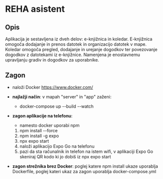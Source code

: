 # REHA asistent
## Opis
Aplikacija je sestavljena iz dveh delov: e-knjižnica in koledar. E-knjižnica omogoča dodajanje in prenos datotek in organizacijo datotek v mape. Koledar omogoča pregled, dodajanje in urejanje dogodkov ter povezovanje dogodkov z datotekami iz e-knjižnice. Namenjena je enostavnemu upravljanju gradiv in dogodkov za uporabnike.

## Zagon
- naloži Docker https://www.docker.com/
- **najlažji način**: v mapah "server" in "app" zaženi:
    - docker-compose up --build --watch
- **zagon aplikacije na telefonu**:
    - namesto docker uporabi npm
    1. npm install --force
    2. npm install -g expo
    3. npx expo start
    4. naloži aplikacijo Expo Go na telefonu
    5. pazi da sta računalnik in telefon na istem wifi, v aplikaciji Expo Go skeniraj QR kodo ki jo dobiš iz npx expo start

- **zagon strežnika brez Docker**: poglej katere npm install ukaze uporablja Dockerfile, poglej kateri ukaz za zagon uporablja docker-compose.yml
